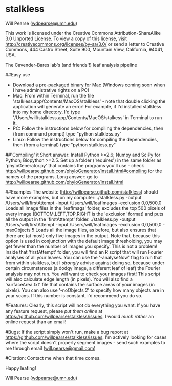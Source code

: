 stalkless
=========
Will Pearse (wdpearse@umn.edu)

This work is licensed under the Creative Commons Attribution-ShareAlike 3.0 Unported License. To view a copy of this license, visit http://creativecommons.org/licenses/by-sa/3.0/ or send a letter to Creative Commons, 444 Castro Street, Suite 900, Mountain View, California, 94041, USA.

The Cavender-Bares lab's (and friends'!) leaf analysis pipeline

##Easy use
* Download a pre-packaged binary for Mac (Windows coming soon when I have administrative rights on a PC)
* Mac: From within Terminal, run the file 'stalkless.app/Contents/MacOS/stalkless' - note that double clicking the application will generate an error! For example, if I'd installed stalkless into my home directory, I'd type '/Users/will/stalkless.app/Contents/MacOS/stalkess' in Terminal to run it.
* PC: Follow the instructions below for compiling the dependencies, then (from command prompt) type "python stalkless.py"
* Linux: Follow the instructions below for compiling the dependencies, then (from a terminal) type "python stalkless.py"

##'Compiling' it
Short answer: Install Python >=2.6; Numpy and SciPy for Python; Biopython >=2.5. Set up a folder ('requires') in the same folder as 'phyloGenerator.py' that contains the programs you'll use - check http://willpearse.github.com/phyloGenerator/install.html#compiling for the names of the programs.
Long answer: go to http://willpearse.github.com/phyloGenerator/install.html

##Examples
The website (http://willpearse.github.com/stalkless) should have more examples, but on my computer:
./stalkless.py -output /Users/will/firstAttempt -input /Users/will/leafImages -exclusion 0,0,500,0
Loads all image files in the 'leafImags' folder, excludes the top 500 pixels of every image (BOTTOM,LEFT,TOP,RIGHT is the 'exclusion' format) and puts all the output in the 'firstAttempt' folder.
./stalkless.py -output /Users/will/firstAttempt -input /Users/will/leafImages -exclusion 0,0,500,0 -maxObjects 5
Loads all the image files, as before, but also ensures that there are (at most) only five images in the output. Note that, because this option is used in conjunction with the default image thresholding, you may get fewer than the number of images you specify. This is not a problem!
Inside that 'firstAttempt' folder, you will find an R script that will run Fourier analyses of all your leaves. You can use the '-analyseNow' flag to run that from within stalkless, but I *strongly* advise against doing so, because under certain circumstances (a dodgy image, a different leaf of leaf) the Fourier analysis may not run. You will want to check your images first! This script will also calculate edge length (in pixels).
You will also find a 'surfaceArea.txt' file that contains the surface areas of your images (in pixels).
You can also use '-noObjects 2' to specify how many objects are in your scans. If this number is constant, I'd recommend you do so.

#Features:
Clearly, this script will not do everything you want. If you have any feature request, please *put them online* at https://github.com/willpearse/stalkless/issues. I would *much rather* an online request than an email!

#Bugs:
If the script simply won't run, make a bug report at https://github.com/willpearse/stalkless/issues. I'm actively looking for cases where the script doesn't properly segment images - send such examples to me through email (will.pearse@gmail.com)

#Citation:
Contact me when that time comes.

Happy leafing!

Will Pearse (wdpearse@umn.edu)
